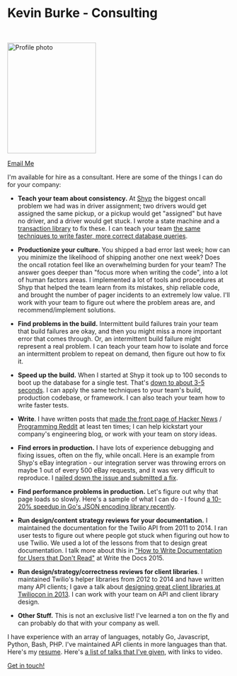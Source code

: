 # Kevin Burke - Consulting

<br/>
<p>
<img width=200 height=250 src="https://kev.inburke.com/photos/profile-small.jpg" alt="Profile photo">
</p>

[Email Me](mailto:kev+consulting@inburke.com)

I'm available for hire as a consultant. Here are some of the things I can do
for your company:

- **Teach your team about consistency.** At <a href="https://shyp.com">Shyp</a>
the biggest oncall problem we had was in driver assignment; two drivers
would get assigned the same pickup, or a pickup would get "assigned" but
have no driver, and a driver would get stuck. I wrote a state machine and a
[transaction library](https://github.com/Shyp/pg-transactions) to fix these. I
can teach your team [the same techniques to write faster, more correct database
queries](https://kev.inburke.com/kevin/faster-correct-database-queries/).

- **Productionize your culture.** You shipped a bad error last week; how can you
minimize the likelihood of shipping another one next week? Does the oncall
rotation feel like an overwhelming burden for your team? The answer goes deeper
than "focus more when writing the code", into a lot of human factors areas.
I implemented a lot of tools and procedures at Shyp that helped the team
learn from its mistakes, ship reliable code, and brought the number of pager
incidents to an extremely low value. I'll work with your team to figure out
where the problem areas are, and recommend/implement solutions.

- **Find problems in the build.** Intermittent build failures train your team
that build failures are okay, and then you might miss a more important error
that comes through. Or, an intermittent build failure might represent a real
problem. I can teach your team how to isolate and force an intermittent problem
to repeat on demand, then figure out how to fix it.

- **Speed up the build.** When I started at Shyp it took up to 100 seconds
to boot up the database for a single test. That's [down to about 3-5
seconds][speed-tests]. I can apply the same techniques to your team's build,
production codebase, or framework. I can also teach your team how to write
faster tests.

- **Write**. I have written posts that [made the front page of Hacker News][hn]
/ [Programming Reddit][reddit] at least ten times; I can help kickstart your
company's engineering blog, or work with your team on story ideas.

[hn]: https://hn.algolia.com/?query=inburke.com&sort=byPopularity&prefix=false&page=0&dateRange=all&type=story
[reddit]: https://www.reddit.com/r/programming/search?q=url%3Akev.inburke.com&sort=top&restrict_sr=on&t=all

- **Find errors in production.** I have lots of experience debugging and fixing
issues, often on the fly, while oncall. Here is an example from Shyp's eBay
integration - our integration server was throwing errors on maybe 1 out of
every 500 eBay requests, and it was very difficult to reproduce. I [nailed down
the issue and submitted a fix][fix].

[fix]: https://github.com/Shyp/nodejs-ebay-api/commit/bd7e3835ee453404a7e05084dd7abf0b17762198

- **Find performance problems in production.** Let's figure out
why that page loads so slowly. Here's a sample of what I can
do - I found [a 10-20% speedup in Go's JSON encoding library
recently](https://go-review.googlesource.com/#/c/24466/).

- **Run design/content strategy reviews for your documentation.** I maintained
the documentation for the Twilio API from 2011 to 2014. I ran user tests to
figure out where people got stuck when figuring out how to use Twilio. We used
a lot of the lessons from that to design great documentation. I talk more about
this in ["How to Write Documentation for Users that Don't Read"][write-docs] at
Write the Docs 2015.

- **Run design/strategy/correctness reviews for client libraries**. I maintained
Twilio's helper libraries from 2012 to 2014 and have written many API
clients; I gave a talk about [designing great client libraries at Twiliocon
in 2013][great-client-libraries]. I can work with your team on API and client
library design.

- **Other Stuff.** This is not an exclusive list! I've learned a ton on the fly
and can probably do that with your company as well.

I have experience with an array of languages, notably Go, Javascript, Python,
Bash, PHP. I've maintained API clients in more languages than that. Here's
my [resume](https://kev.inburke.com/resume/kevinburke.pdf). Here's [a list of
talks that I've given][talks], with links to video.

[Get in touch!](mailto:kev+consulting@inburke.com)

[speed-tests]: https://shyp.github.io/2015/07/13/speed-up-your-javascript-tests.html
[write-docs]: https://www.youtube.com/watch?v=sQP_hUNCrcE
[great-client-libraries]: https://www.youtube.com/watch?v=C_UJHqR_2Mo
[talks]: https://github.com/kevinburke/talks/blob/master/videos.md
